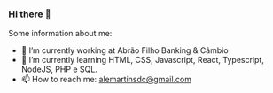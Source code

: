 ### Hi there 👋

Some information about me:

- 🔭 I’m currently working at Abrão Filho Banking & Câmbio
- 🌱 I’m currently learning HTML, CSS, Javascript, React, Typescript, NodeJS, PHP e SQL.
- 📫 How to reach me: alemartinsdc@gmail.com

